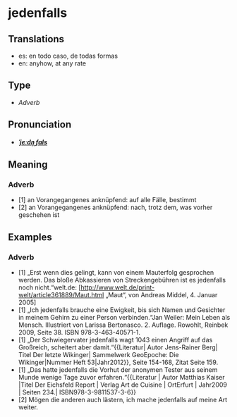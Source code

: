 # jedenfalls
## Translations
- es: en todo caso, de todas formas
- en: anyhow, at any rate
## Type
- _Adverb_
## Pronunciation
- **_[ˈjeːdn̩ˌfals](https://commons.wikimedia.org/wiki/File:De-jedenfalls.ogg)_**
## Meaning
### Adverb
- [1] an Vorangegangenes anknüpfend: auf alle Fälle, bestimmt
- [2] an Vorangegangenes anknüpfend: nach, trotz dem, was vorher geschehen ist
## Examples
### Adverb
- [1] „Erst wenn dies gelingt, kann von einem Mauterfolg gesprochen werden. Das bloße Abkassieren von Streckengebühren ist es jedenfalls noch nicht.“<ref>welt.de: [http://www.welt.de/print-welt/article361889/Maut.html „Maut“, von Andreas Middel, 4. Januar 2005]</ref>
- [1] „Ich jedenfalls brauche eine Ewigkeit, bis sich Namen und Gesichter in meinem Gehirn zu einer Person verbinden.“<ref>Jan Weiler: Mein Leben als Mensch. Illustriert von Larissa Bertonasco. 2. Auflage. Rowohlt, Reinbek 2009, Seite 38. ISBN 978-3-463-40571-1.</ref>
- [1] „Der Schwiegervater jedenfalls wagt 1043 einen Angriff auf das Großreich, scheitert aber damit.“<ref>{{Literatur| Autor Jens-Rainer Berg| Titel Der letzte Wikinger| Sammelwerk GeoEpoche: Die Wikinger|Nummer Heft 53|Jahr2012}}, Seite 154-168, Zitat Seite 159.</ref>
- [1] „Das hatte jedenfalls die Vorhut der anonymen Tester aus seinem Munde wenige Tage zuvor erfahren.“<ref>{{Literatur | Autor Matthias Kaiser |Titel Der Eichsfeld Report | Verlag Art de Cuisine | OrtErfurt | Jahr2009 | Seiten 234.| ISBN978-3-9811537-3-6}} </ref>
- [2] Mögen die anderen auch lästern, ich mache jedenfalls auf meine Art weiter.
